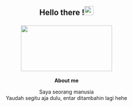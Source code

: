 <h2 align="center">Hello there !<img src="https://github.com/TheDudeThatCode/TheDudeThatCode/blob/master/Assets/Hi.gif" width=25px height=25px> 
</h2>

<h3 align="center">
<img align="center" src="https://raw.githubusercontent.com/lunareixx/lunareixx/master/assets/Hi_Onodera.gif" width=250px height=125px>
</h3>


<p align="center"><strong>About me</strong></p>
<p align="center">
Saya seorang manusia
  <br>
Yaudah segitu aja dulu, entar ditambahin lagi hehe
</p>
